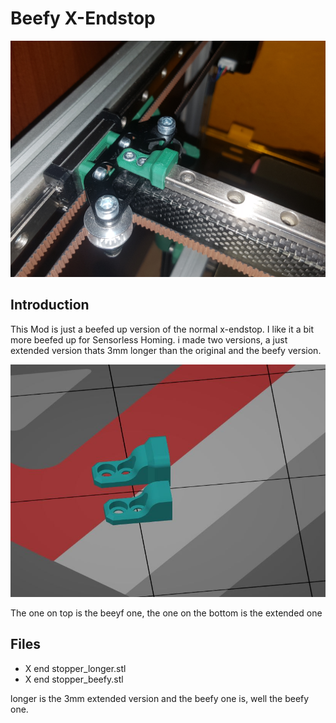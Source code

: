 # Beefy X-Endstop



![Pic 1](https://github.com/Runningtarrens/VzBoT-UserMods/blob/master/Skysi/Beefy%20X-Endstop/20220605_233349.jpg)

## Introduction

This Mod is just a beefed up version of the normal x-endstop.
I like it a bit more beefed up for Sensorless Homing.
i made two versions, a just extended version thats 3mm longer than the original and the beefy version.

![Pic 2](https://github.com/Runningtarrens/VzBoT-UserMods/blob/master/Skysi/Beefy%20X-Endstop/slicer%20pic.JPG)




The one on top is the beeyf one, the one on the bottom is the extended one

## Files

* X end stopper_longer.stl
* X end stopper_beefy.stl

longer is the 3mm extended version and the beefy one is, well the beefy one.
